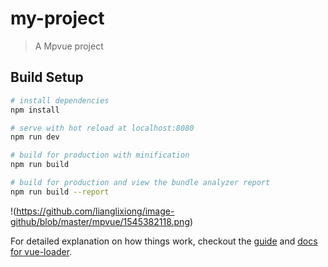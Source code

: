 # my-project

> A Mpvue project

## Build Setup

``` bash
# install dependencies
npm install

# serve with hot reload at localhost:8080
npm run dev

# build for production with minification
npm run build

# build for production and view the bundle analyzer report
npm run build --report
```
!(https://github.com/lianglixiong/image-github/blob/master/mpvue/1545382118.png)

For detailed explanation on how things work, checkout the [guide](http://vuejs-templates.github.io/webpack/) and [docs for vue-loader](http://vuejs.github.io/vue-loader).
